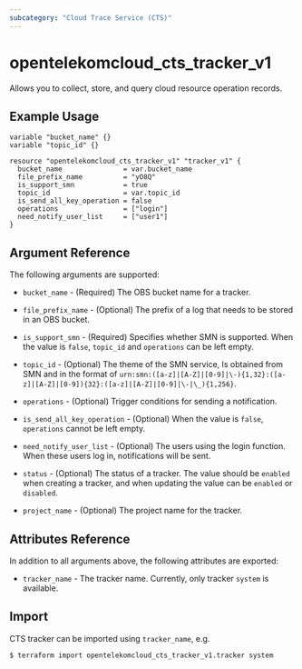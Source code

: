 ```yaml
---
subcategory: "Cloud Trace Service (CTS)"
---
```


# opentelekomcloud_cts_tracker_v1

Allows you to collect, store, and query cloud resource operation records.

## Example Usage

```hcl
variable "bucket_name" {}
variable "topic_id" {}

resource "opentelekomcloud_cts_tracker_v1" "tracker_v1" {
  bucket_name               = var.bucket_name
  file_prefix_name          = "yO8Q"
  is_support_smn            = true
  topic_id                  = var.topic_id
  is_send_all_key_operation = false
  operations                = ["login"]
  need_notify_user_list     = ["user1"]
}
```

## Argument Reference

The following arguments are supported:

* `bucket_name` - (Required) The OBS bucket name for a tracker.

* `file_prefix_name` - (Optional) The prefix of a log that needs to be stored in an OBS bucket.

* `is_support_smn` - (Required) Specifies whether SMN is supported. When the value is `false`,
  `topic_id` and `operations` can be left empty.

* `topic_id` - (Optional) The theme of the SMN service, Is obtained from SMN and in the format of
  `urn:smn:([a-z]|[A-Z]|[0-9]|\-){1,32}:([a-z]|[A-Z]|[0-9]){32}:([a-z]|[A-Z]|[0-9]|\-|\_){1,256}`.

* `operations` - (Optional) Trigger conditions for sending a notification.

* `is_send_all_key_operation` - (Optional) When the value is `false`, `operations` cannot be left empty.

* `need_notify_user_list` - (Optional) The users using the login function. When these users log in,
  notifications will be sent.

* `status` - (Optional) The status of a tracker. The value should be `enabled` when creating a
  tracker, and when updating the value can be `enabled` or `disabled`.

* `project_name` - (Optional) The project name for the tracker.

## Attributes Reference

In addition to all arguments above, the following attributes are exported:

* `tracker_name` - The tracker name. Currently, only tracker `system` is available.

## Import

CTS tracker can be imported using  `tracker_name`, e.g.

```shell
$ terraform import opentelekomcloud_cts_tracker_v1.tracker system
```
